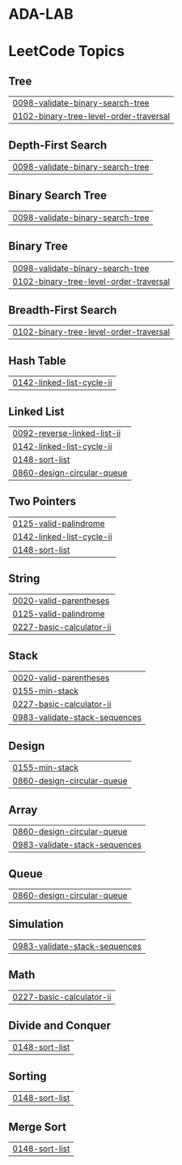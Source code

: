 # ADA-LAB
<!---LeetCode Topics Start-->
# LeetCode Topics
## Tree
|  |
| ------- |
| [0098-validate-binary-search-tree](https://github.com/KanishkaSharma18/ADA-LAB/tree/master/0098-validate-binary-search-tree) |
| [0102-binary-tree-level-order-traversal](https://github.com/KanishkaSharma18/ADA-LAB/tree/master/0102-binary-tree-level-order-traversal) |
## Depth-First Search
|  |
| ------- |
| [0098-validate-binary-search-tree](https://github.com/KanishkaSharma18/ADA-LAB/tree/master/0098-validate-binary-search-tree) |
## Binary Search Tree
|  |
| ------- |
| [0098-validate-binary-search-tree](https://github.com/KanishkaSharma18/ADA-LAB/tree/master/0098-validate-binary-search-tree) |
## Binary Tree
|  |
| ------- |
| [0098-validate-binary-search-tree](https://github.com/KanishkaSharma18/ADA-LAB/tree/master/0098-validate-binary-search-tree) |
| [0102-binary-tree-level-order-traversal](https://github.com/KanishkaSharma18/ADA-LAB/tree/master/0102-binary-tree-level-order-traversal) |
## Breadth-First Search
|  |
| ------- |
| [0102-binary-tree-level-order-traversal](https://github.com/KanishkaSharma18/ADA-LAB/tree/master/0102-binary-tree-level-order-traversal) |
## Hash Table
|  |
| ------- |
| [0142-linked-list-cycle-ii](https://github.com/KanishkaSharma18/ADA-LAB/tree/master/0142-linked-list-cycle-ii) |
## Linked List
|  |
| ------- |
| [0092-reverse-linked-list-ii](https://github.com/KanishkaSharma18/ADA-LAB/tree/master/0092-reverse-linked-list-ii) |
| [0142-linked-list-cycle-ii](https://github.com/KanishkaSharma18/ADA-LAB/tree/master/0142-linked-list-cycle-ii) |
| [0148-sort-list](https://github.com/KanishkaSharma18/ADA-LAB/tree/master/0148-sort-list) |
| [0860-design-circular-queue](https://github.com/KanishkaSharma18/ADA-LAB/tree/master/0860-design-circular-queue) |
## Two Pointers
|  |
| ------- |
| [0125-valid-palindrome](https://github.com/KanishkaSharma18/ADA-LAB/tree/master/0125-valid-palindrome) |
| [0142-linked-list-cycle-ii](https://github.com/KanishkaSharma18/ADA-LAB/tree/master/0142-linked-list-cycle-ii) |
| [0148-sort-list](https://github.com/KanishkaSharma18/ADA-LAB/tree/master/0148-sort-list) |
## String
|  |
| ------- |
| [0020-valid-parentheses](https://github.com/KanishkaSharma18/ADA-LAB/tree/master/0020-valid-parentheses) |
| [0125-valid-palindrome](https://github.com/KanishkaSharma18/ADA-LAB/tree/master/0125-valid-palindrome) |
| [0227-basic-calculator-ii](https://github.com/KanishkaSharma18/ADA-LAB/tree/master/0227-basic-calculator-ii) |
## Stack
|  |
| ------- |
| [0020-valid-parentheses](https://github.com/KanishkaSharma18/ADA-LAB/tree/master/0020-valid-parentheses) |
| [0155-min-stack](https://github.com/KanishkaSharma18/ADA-LAB/tree/master/0155-min-stack) |
| [0227-basic-calculator-ii](https://github.com/KanishkaSharma18/ADA-LAB/tree/master/0227-basic-calculator-ii) |
| [0983-validate-stack-sequences](https://github.com/KanishkaSharma18/ADA-LAB/tree/master/0983-validate-stack-sequences) |
## Design
|  |
| ------- |
| [0155-min-stack](https://github.com/KanishkaSharma18/ADA-LAB/tree/master/0155-min-stack) |
| [0860-design-circular-queue](https://github.com/KanishkaSharma18/ADA-LAB/tree/master/0860-design-circular-queue) |
## Array
|  |
| ------- |
| [0860-design-circular-queue](https://github.com/KanishkaSharma18/ADA-LAB/tree/master/0860-design-circular-queue) |
| [0983-validate-stack-sequences](https://github.com/KanishkaSharma18/ADA-LAB/tree/master/0983-validate-stack-sequences) |
## Queue
|  |
| ------- |
| [0860-design-circular-queue](https://github.com/KanishkaSharma18/ADA-LAB/tree/master/0860-design-circular-queue) |
## Simulation
|  |
| ------- |
| [0983-validate-stack-sequences](https://github.com/KanishkaSharma18/ADA-LAB/tree/master/0983-validate-stack-sequences) |
## Math
|  |
| ------- |
| [0227-basic-calculator-ii](https://github.com/KanishkaSharma18/ADA-LAB/tree/master/0227-basic-calculator-ii) |
## Divide and Conquer
|  |
| ------- |
| [0148-sort-list](https://github.com/KanishkaSharma18/ADA-LAB/tree/master/0148-sort-list) |
## Sorting
|  |
| ------- |
| [0148-sort-list](https://github.com/KanishkaSharma18/ADA-LAB/tree/master/0148-sort-list) |
## Merge Sort
|  |
| ------- |
| [0148-sort-list](https://github.com/KanishkaSharma18/ADA-LAB/tree/master/0148-sort-list) |
<!---LeetCode Topics End-->